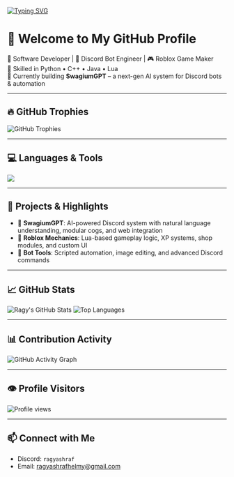 
[![Typing SVG](https://readme-typing-svg.demolab.com/?lines=Hey+there!+I'm+Ragy+Ashraf;Discord+Bot+Engineer;Roblox+Game+Dev;Python+%7C+C%2B%2B+%7C+Lua+%7C+Java&center=true&width=500&height=45)](https://github.com/ragyashraf)

# 👋 Welcome to My GitHub Profile

🔧 Software Developer | 🤖 Discord Bot Engineer | 🎮 Roblox Game Maker  
💬 Skilled in Python • C++ • Java • Lua  
🧠 Currently building **SwagiumGPT** – a next-gen AI system for Discord bots & automation  

---

## 🔥 GitHub Trophies
![GitHub Trophies](https://github-profile-trophy.vercel.app/?username=ragyashraf&theme=onedark&no-frame=true&margin-w=10&row=2&column=3)

---

## 💻 Languages & Tools
<p>
  <img src="https://skillicons.dev/icons?i=python,cpp,java,lua,git,github,vscode,replit,mysql,figma&theme=dark" />
</p>

---

## 🧠 Projects & Highlights
- 🔹 **SwagiumGPT**: AI-powered Discord system with natural language understanding, modular cogs, and web integration  
- 🔹 **Roblox Mechanics**: Lua-based gameplay logic, XP systems, shop modules, and custom UI  
- 🔹 **Bot Tools**: Scripted automation, image editing, and advanced Discord commands  

---

## 📈 GitHub Stats
![Ragy's GitHub Stats](https://github-readme-stats.vercel.app/api?username=ragyashraf&show_icons=true&theme=tokyonight)
![Top Languages](https://github-readme-stats.vercel.app/api/top-langs/?username=ragyashraf&layout=compact&theme=tokyonight)

---

## 📊 Contribution Activity
![GitHub Activity Graph](https://github-readme-activity-graph.cyclic.app/graph?username=ragyashraf&bg_color=1d1d1d&color=00e7ff&line=00e7ff&point=ffffff&area=true&hide_border=true)

---

## 👁️ Profile Visitors
![Profile views](https://komarev.com/ghpvc/?username=ragyashraf&color=blueviolet&style=flat)

---

## 📫 Connect with Me
- Discord: `ragyashraf`
- Email: [ragyashrafhelmy@gmail.com](mailto:ragyashrafhelmy@gmail.com)
